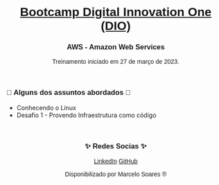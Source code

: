 <h1 align="center"><a href="https://www.dio.me/"><font face="Helvetica"> Bootcamp Digital Innovation One (DIO) </font></a></h1>

<h3 align="center"><font face="Helvetica"> AWS - Amazon Web Services</font></h3>

<!--
<p> </p>
<h3 align="center"><font face="Helvetica"> Resumo: </font></h3>
-->

<p align="center"><font face="Helvetica"> Treinamento iniciado em 27 de março de 2023. </font></p>
<p> </p>
<h3> <font face="Helvetica"> 📖 Alguns dos assuntos abordados 📖</font></h3>

<ul>
	<li>Conhecendo o Linux</li> 
	<li>Desafio 1 - Provendo Infraestrutura como código</li>
	<!--
	<li>Fundamentos: Programação / Java </li>
	<li>Estrutura de Repetição e Arrays em Java</li>
	<li>Criação de Métodos em Java</li>	
	<li>Introdução a POO</li>
	<li>Collections</li>
	<li>Debugging</li>
	<li>Tratamento de Exceções</li>
	<li>Desafio 2</li>
	<li>Protocolos de Comunicação de Internet</li>
	<li>Introdução ao Apache Maven</li>
	<li>Spring Boot</li>
	<li>Desafio 3</li>-->
</ul>

<p> </p>
<h3 align="center"><font face="Helvetica"> ✨ ️Redes Socias ✨</font></h3>
<p align="center"> 
<a href="https://www.linkedin.com/in/marcelodsoares/"><font face="Helvetica">LinkedIn</font></a>
<a href="https://github.com/Mdsoare/"><font face="Helvetica">GitHub</font></a>
</p>

<p align="center"><font face="Helvetica"> Disponibilizado por Marcelo Soares ® </font></p>